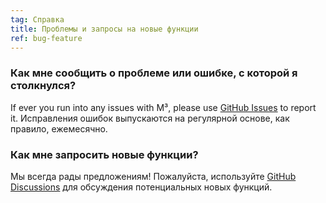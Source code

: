 ```yaml
---
tag: Справка
title: Проблемы и запросы на новые функции
ref: bug-feature
---
```


### Как мне сообщить о проблеме или ошибке, с которой я столкнулся?

If ever you run into any issues with M³, please use [GitHub Issues]({{site.github}}/issues) to report it. Исправления ошибок выпускаются на регулярной основе, как правило, ежемесячно.

### Как мне запросить новые функции?

Мы всегда рады предложениям! Пожалуйста, используйте [GitHub Discussions]({{site.github}}/discussions) для обсуждения потенциальных новых функций.
